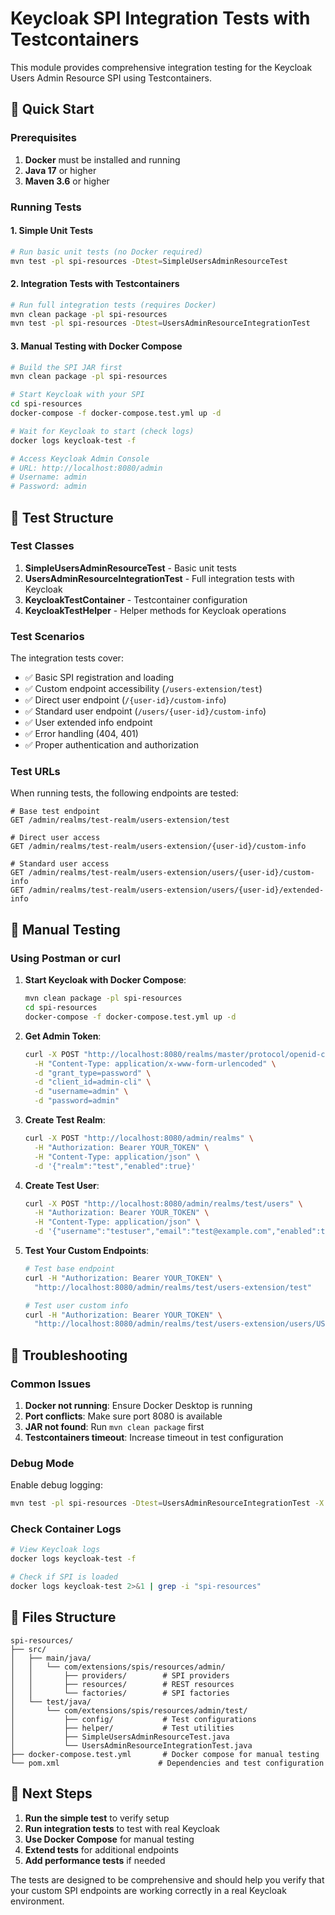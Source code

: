 # Keycloak SPI Integration Tests with Testcontainers

This module provides comprehensive integration testing for the Keycloak Users Admin Resource SPI using Testcontainers.

## 🚀 Quick Start

### Prerequisites

1. **Docker** must be installed and running
2. **Java 17** or higher
3. **Maven 3.6** or higher

### Running Tests

#### 1. Simple Unit Tests

```bash
# Run basic unit tests (no Docker required)
mvn test -pl spi-resources -Dtest=SimpleUsersAdminResourceTest
```

#### 2. Integration Tests with Testcontainers

```bash
# Run full integration tests (requires Docker)
mvn clean package -pl spi-resources
mvn test -pl spi-resources -Dtest=UsersAdminResourceIntegrationTest
```

#### 3. Manual Testing with Docker Compose

```bash
# Build the SPI JAR first
mvn clean package -pl spi-resources

# Start Keycloak with your SPI
cd spi-resources
docker-compose -f docker-compose.test.yml up -d

# Wait for Keycloak to start (check logs)
docker logs keycloak-test -f

# Access Keycloak Admin Console
# URL: http://localhost:8080/admin
# Username: admin
# Password: admin
```

## 🧪 Test Structure

### Test Classes

1. **SimpleUsersAdminResourceTest** - Basic unit tests
2. **UsersAdminResourceIntegrationTest** - Full integration tests with Keycloak
3. **KeycloakTestContainer** - Testcontainer configuration
4. **KeycloakTestHelper** - Helper methods for Keycloak operations

### Test Scenarios

The integration tests cover:

- ✅ Basic SPI registration and loading
- ✅ Custom endpoint accessibility (`/users-extension/test`)
- ✅ Direct user endpoint (`/{user-id}/custom-info`)
- ✅ Standard user endpoint (`/users/{user-id}/custom-info`)
- ✅ User extended info endpoint
- ✅ Error handling (404, 401)
- ✅ Proper authentication and authorization

### Test URLs

When running tests, the following endpoints are tested:

```
# Base test endpoint
GET /admin/realms/test-realm/users-extension/test

# Direct user access
GET /admin/realms/test-realm/users-extension/{user-id}/custom-info

# Standard user access
GET /admin/realms/test-realm/users-extension/users/{user-id}/custom-info
GET /admin/realms/test-realm/users-extension/users/{user-id}/extended-info
```

## 🔧 Manual Testing

### Using Postman or curl

1. **Start Keycloak with Docker Compose**:

   ```bash
   mvn clean package -pl spi-resources
   cd spi-resources
   docker-compose -f docker-compose.test.yml up -d
   ```

2. **Get Admin Token**:

   ```bash
   curl -X POST "http://localhost:8080/realms/master/protocol/openid-connect/token" \
     -H "Content-Type: application/x-www-form-urlencoded" \
     -d "grant_type=password" \
     -d "client_id=admin-cli" \
     -d "username=admin" \
     -d "password=admin"
   ```

3. **Create Test Realm**:

   ```bash
   curl -X POST "http://localhost:8080/admin/realms" \
     -H "Authorization: Bearer YOUR_TOKEN" \
     -H "Content-Type: application/json" \
     -d '{"realm":"test","enabled":true}'
   ```

4. **Create Test User**:

   ```bash
   curl -X POST "http://localhost:8080/admin/realms/test/users" \
     -H "Authorization: Bearer YOUR_TOKEN" \
     -H "Content-Type: application/json" \
     -d '{"username":"testuser","email":"test@example.com","enabled":true}'
   ```

5. **Test Your Custom Endpoints**:

   ```bash
   # Test base endpoint
   curl -H "Authorization: Bearer YOUR_TOKEN" \
     "http://localhost:8080/admin/realms/test/users-extension/test"

   # Test user custom info
   curl -H "Authorization: Bearer YOUR_TOKEN" \
     "http://localhost:8080/admin/realms/test/users-extension/users/USER_ID/custom-info"
   ```

## 🐛 Troubleshooting

### Common Issues

1. **Docker not running**: Ensure Docker Desktop is running
2. **Port conflicts**: Make sure port 8080 is available
3. **JAR not found**: Run `mvn clean package` first
4. **Testcontainers timeout**: Increase timeout in test configuration

### Debug Mode

Enable debug logging:

```bash
mvn test -pl spi-resources -Dtest=UsersAdminResourceIntegrationTest -X
```

### Check Container Logs

```bash
# View Keycloak logs
docker logs keycloak-test -f

# Check if SPI is loaded
docker logs keycloak-test 2>&1 | grep -i "spi-resources"
```

## 📁 Files Structure

```
spi-resources/
├── src/
│   ├── main/java/
│   │   └── com/extensions/spis/resources/admin/
│   │       ├── providers/        # SPI providers
│   │       ├── resources/        # REST resources
│   │       └── factories/        # SPI factories
│   └── test/java/
│       └── com/extensions/spis/resources/admin/test/
│           ├── config/           # Test configurations
│           ├── helper/           # Test utilities
│           ├── SimpleUsersAdminResourceTest.java
│           └── UsersAdminResourceIntegrationTest.java
├── docker-compose.test.yml       # Docker compose for manual testing
└── pom.xml                      # Dependencies and test configuration
```

## 🎯 Next Steps

1. **Run the simple test** to verify setup
2. **Run integration tests** to test with real Keycloak
3. **Use Docker Compose** for manual testing
4. **Extend tests** for additional endpoints
5. **Add performance tests** if needed

The tests are designed to be comprehensive and should help you verify that your custom SPI endpoints are working correctly in a real Keycloak environment.
